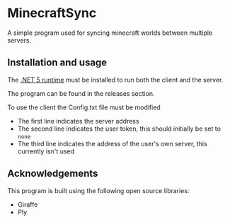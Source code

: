 ﻿# MinecraftSync

A simple program used for syncing minecraft worlds between multiple servers.

## Installation and usage

The [.NET 5 runtime](https://dotnet.microsoft.com/download/dotnet/current/runtime)
must be installed to run both the client and the server.

The program can be found in the releases section.

To use the client the Config.txt file must be modified
- The first line indicates the server address
- The second line indicates the user token, this should initially be set to ```none```
- The third line indicates the address of the user's own server, this currently isn't used

## Acknowledgements

This program is built using the following open source libraries:
- Giraffe
- Ply